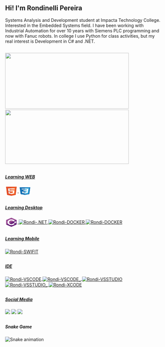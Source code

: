 ## Hi! I'm Rondinelli Pereira
Systems Analysis and Development student at Impacta Technology College.
Interested in the Embedded Systems field.
I have been working with Industrial Automation for over 10 years with Siemens PLC programming and now with Fanuc robots.
In college I use Python for class activities, but my real interest is Development in C# and .NET.
##

<div>
  <a href="https://github.com/rondinellipereira">
  <img height="180em" width="400em" src="https://github-readme-stats.vercel.app/api?username=rondinellipereira&show_icons=true&theme=dark&include_all_commits=true&count_private=true"/>
  <img height="175em" width="400em" src="https://github-readme-stats.vercel.app/api/top-langs/?username=rondinellipereira&layout=compact&langs_count=7&theme=dark"/>
</div>
  
##
  
##### Learning WEB
<div>  
  <img align="center" alt="Rondi-HTML" height="30" width="40" src="https://raw.githubusercontent.com/devicons/devicon/master/icons/html5/html5-original.svg">
  <img align="center" alt="Rondi-CSS" height="25" width="40" src="https://raw.githubusercontent.com/devicons/devicon/master/icons/css3/css3-original.svg">
  <!--<img align="center" alt="Rondi-SQL" height="30" width="40" src="">-->
</div>
  
##
  
##### Learning Desktop
<div>
  <img align="center" alt="Rondi-Csharp" height="30" width="40" src="https://raw.githubusercontent.com/devicons/devicon/master/icons/csharp/csharp-original.svg">
  <img align="center" alt="Rondi-.NET" height="30" width="40" src="https://cdn.jsdelivr.net/gh/devicons/devicon/icons/dotnetcore/dotnetcore-original.svg">
  <img align="center" alt="Rondi-DOCKER" height="30" width="40" src="https://cdn.jsdelivr.net/gh/devicons/devicon/icons/docker/docker-plain-wordmark.svg">
  <img align="center" alt="Rondi-DOCKER" height="30" width="130" src="https://img.shields.io/badge/Microsoft%20SQL%20Server-CC2927?style=for-the-badge&logo=microsoft%20sql%20server&logoColor=white">
</div>
  
##
  
##### Learning Mobile
<div>
  <img align="center" alt="Rondi-SWIFIT" height="30" width="40" src="https://cdn.jsdelivr.net/gh/devicons/devicon/icons/swift/swift-original.svg">
</div>
  
##
  
##### IDE
<div>
  <img align="center" alt="Rondi-VSCODE" height="30" width="40" src="https://cdn.jsdelivr.net/gh/devicons/devicon/icons/vscode/vscode-original.svg">
  <img align="center" alt="Rondi-VSCODE_" height="30" width="130" src="https://img.shields.io/badge/Visual_Studio_Code-0078D4?style=for-the-badge&logo=visual%20studio%20code&logoColor=white">
  <img align="center" alt="Rondi-VSSTUDIO" height="30" width="40" src="https://cdn.jsdelivr.net/gh/devicons/devicon/icons/visualstudio/visualstudio-plain.svg">
  <img align="center" alt="Rondi-VSSTUDIO_" height="30" width="130" src="https://img.shields.io/badge/Visual_Studio-5C2D91?style=for-the-badge&logo=visual%20studio&logoColor=white">
  <img align="center" alt="Rondi-XCODE" height="30" width="100" src="https://img.shields.io/badge/Xcode-007ACC?style=flat-square&logo=Xcode&logoColor=white">
 
 
</div>
  
##

##### Social Media
<div>  
  <a href="https://www.instagram.com/rondippereira/" target="_blank"><img src="https://img.shields.io/badge/-Instagram-%23E4405F?style=for-the-badge&logo=instagram&logoColor=white" target="_blank"></a>
  <a href="https://twitter.com/rondippereira" target="_blank"><img src="https://img.shields.io/badge/Twitter-1DA1F2?style=for-the-badge&logo=twitter&logoColor=white" target="_blank"></a>
  <a href="https://www.linkedin.com/in/rondinellipp/" target="_blank"><img src="https://img.shields.io/badge/-LinkedIn-%230077B5?style=for-the-badge&logo=linkedin&logoColor=white" target="_blank"></a> 
</div> 
  
##
  
##### Snake Game
 
![Snake animation](https://github.com/rondinellipereira/rondinellipereira/blob/output/github-contribution-grid-snake.svg)
 
##
